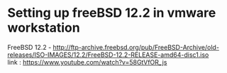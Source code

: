 # Setting up freeBSD 12.2 in vmware workstation

FreeBSD 12.2 - http://ftp-archive.freebsd.org/pub/FreeBSD-Archive/old-releases/ISO-IMAGES/12.2/FreeBSD-12.2-RELEASE-amd64-disc1.iso <br>
link : https://www.youtube.com/watch?v=58GtVfOR_js